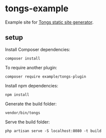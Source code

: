 # tongs-example

Example site for [Tongs static site generator](https://github.com/datashaman/tongs).

## setup

Install Composer dependencies:

    composer install

To require another plugin:

    composer require example/tongs-plugin

Install npm dependencies:

    npm install

Generate the build folder:

    vendor/bin/tongs

Serve the build folder:

    php artisan serve -S localhost:8080 -t build
